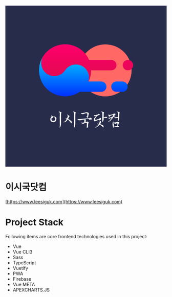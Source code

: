 ![이시국닷컴](./public/img/icons/social-810x810.png)

# 이시국닷컴
[https://www.leesiguk.com](https://www.leesiguk.com)

# Project Stack
Following items are core frontend technologies used in this project:
- Vue
- Vue CLI3
- Sass
- TypeScript
- Vuetify
- PWA
- Firebase
- Vue META
- APEXCHARTS.JS
